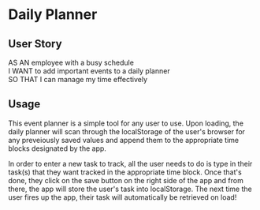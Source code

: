 # Daily Planner

## User Story ##
AS AN employee with a busy schedule <br>
I WANT to add important events to a daily planner <br>
SO THAT I can manage my time effectively

## Usage ##
<p> This event planner is a simple tool for any user to use. Upon loading, the daily planner will scan through the localStorage of the user's browser for any preveiously saved values and append them to the appropriate time blocks designated by the app. <p>

<p> In order to enter a new task to track, all the user needs to do is type in their task(s) that they want tracked in the appropriate time block. Once that's done, they click on the save button on the right side of the app and from there, the app will store the user's task into localStorage. The next time the user fires up the app, their task will automatically be retrieved on load! <p>

